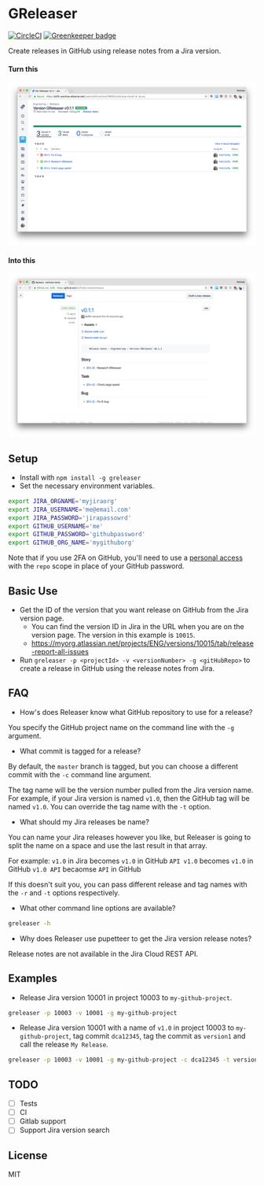 # GReleaser

[![CircleCI](https://circleci.com/gh/duffn/greleaser.svg?style=svg)](https://circleci.com/gh/duffn/greleaser) [![Greenkeeper badge](https://badges.greenkeeper.io/duffn/greleaser.svg)](https://greenkeeper.io/)

Create releases in GitHub using release notes from a Jira version.

#### Turn this

![jira](jira.png)

#### Into this

![github](github.png)

## Setup
- Install with `npm install -g greleaser`
- Set the necessary environment variables.

```bash
export JIRA_ORGNAME='myjiraorg'
export JIRA_USERNAME='me@email.com'
export JIRA_PASSWORD='jirapassowrd'
export GITHUB_USERNAME='me'
export GITHUB_PASSWORD='githubpassword'
export GITHUB_ORG_NAME='mygithuborg'
```

Note that if you use 2FA on GitHub, you'll need to use a [personal access](https://help.github.com/articles/creating-a-personal-access-token-for-the-command-line/) with the `repo` scope in place of your GitHub password.

## Basic Use
- Get the ID of the version that you want release on GitHub from the Jira version page.
  - You can find the version ID in Jira in the URL when you are on the version page. The version in this example is `10015`.
  - https://myorg.atlassian.net/projects/ENG/versions/10015/tab/release-report-all-issues
- Run `greleaser -p <projectId> -v <versionNumber> -g <gitHubRepo>` to create a release in GitHub using the release notes from Jira.

## FAQ
- How's does Releaser know what GitHub repository to use for a release?

You specify the GitHub project name on the command line with the `-g` argument.

- What commit is tagged for a release?

By default, the `master` branch is tagged, but you can choose a different commit with the `-c` command line argument.

The tag name will be the version number pulled from the Jira version name. For example, if your Jira version is named `v1.0`, then the GitHub tag will be named `v1.0`. You can override the tag name with the `-t` option.

- What should my Jira releases be name?

You can name your Jira releases however you like, but Releaser is going to split the name on a space and use the last result in that array.

For example:
`v1.0` in Jira becomes `v1.0` in GitHub
`API v1.0` becomes `v1.0` in GitHub
`v1.0 API` becaomse `API` in GitHub

If this doesn't suit you, you can pass different release and tag names with the `-r` and `-t` options respectively.

- What other command line options are available?

```bash
greleaser -h
```

- Why does Releaser use pupetteer to get the Jira version release notes?

Release notes are not available in the Jira Cloud REST API.

## Examples
- Release Jira version 10001 in project 10003 to `my-github-project`.

```bash
greleaser -p 10003 -v 10001 -g my-github-project
```

- Release Jira version 10001 with a name of `v1.0` in project 10003 to `my-github-project`, tag commit `dca12345`, tag the commit as `version1` and call the release `My Release`.

```bash
greleaser -p 10003 -v 10001 -g my-github-project -c dca12345 -t version1 -r "My Release"
```

## TODO
- [ ] Tests
- [ ] CI
- [ ] Gitlab support
- [ ] Support Jira version search

## License
MIT
